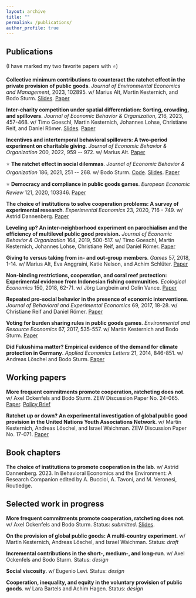 ```yaml
---
layout: archive
title: ""
permalink: /publications/
author_profile: true
---
```


## Publications

(I have marked my two favorite papers with &#11088;)

**Collective minimum contributions to counteract the ratchet effect in the private provision of public goods**. 
*Journal of Environmental Economics and Management*, 2023, 102895. w/ Marius Alt, Martin Kesternich, and Bodo Sturm.
[Slides](/files/Ratchet_II.pdf). [Paper](https://doi.org/10.1016/j.jeem.2023.102895)

**Inter-charity competition under spatial differentiation: Sorting, crowding, and spillovers**. *Journal of 
Economic Behavior & Organization*, 216, 2023, 457-468. w/ Timo Goeschl, Martin Kesternich, Johannes Lohse, Christiane Reif, 
and Daniel Römer. [Slides](/files/Charity_Competition.pdf). [Paper](https://doi.org/10.1016/j.jebo.2023.10.013)

**Incentives and intertemporal behavioral spillovers: A two-period experiment on charitable giving**. *Journal of 
Economic Behavior & Organization* 200, 2022, 959 -- 972. w/ Marius Alt.
[Paper](https://www.sciencedirect.com/science/article/pii/S0167268122001895) 

&#11088; **The ratchet effect in social dilemmas**. *Journal of Economic Behavior & Organization* 186, 2021, 251 -- 268. 
w/ Bodo Sturm. [Code](https://github.com/cgallier/GS_21). [Slides](/files/Ratchet_I_Slides.pdf). [Paper](https://www.sciencedirect.com/science/article/abs/pii/S0167268121001220)

&#11088; **Democracy and compliance in public goods games**. *European Economic Review* 121, 2020, 103346. 
[Paper](https://doi.org/10.1016/j.euroecorev.2019.103346)

**The choice of institutions to solve cooperation problems: A survey of experimental research**. *Experimental Economics* 23,
2020, 716 - 749. w/ Astrid Dannenberg. [Paper](https://doi.org/10.1007/s10683-019-09629-8)

**Leveling up? An inter-neighborhood experiment on parochialism and the efficiency of multilevel public good provision.**
*Journal of Economic Behavior & Organization* 164, 2019, 500-517. w/ Timo Goeschl, Martin Kesternich, Johannes Lohse,
Christiane Reif, and Daniel Römer. [Paper](https://doi.org/10.1016/j.jebo.2019.05.028)

**Giving to versus taking from in- and out-group members**. *Games* 57, 2018, 1-14. w/ Marius Alt, Eva Anggraini, 
Katie Nelson, and Achim Schlüter. [Paper](https://doi.org/10.3390/g9030057)

**Non-binding restrictions, cooperation, and coral reef protection: Experimental evidence from Indonesian fishing communities**.
*Ecological Economics* 150, 2018, 62-71. w/ Jörg Langbein and Colin Vance. [Paper](https://doi.org/10.1016/j.ecolecon.2018.03.006)

**Repeated pro-social behavior in the presence of economic interventions**. *Journal of Behavioral and Experimental Economics*
69, 2017, 18-28. w/ Christiane Reif and Daniel Römer. [Paper](https://doi.org/10.1016/j.socec.2017.05.003)

**Voting for burden sharing rules in public goods games**. *Environmental and Resource Economics* 67, 2017, 535-557. w/
Martin Kesternich and Bodo Sturm. [Paper](https://doi.org/10.1007/s10640-016-0022-6) 

**Did Fukushima matter? Empirical evidence of the demand for climate protection in Germany**. *Applied Economics Letters*
21, 2014, 846-851. w/ Andreas Löschel and Bodo Sturm. [Paper](https://doi.org/10.1080/13504851.2014.892194) 

## Working papers
**More frequent commitments promote cooperation, ratcheting does not**. w/ Axel Ockenfels and Bodo Sturm. ZEW Discussion
Paper No. 24-065. [Paper](/files/paper4.pdf). [Policy Brief](/files/paper4_PB.pdf)

**Ratchet up or down? An experimental investigation of global public good provision in the United Nations Youth Associations
Network**. w/ Martin Kesternich, Andreas Löschel, and Israel Waichman. ZEW Discussion Paper No. 17-071.
[Paper](https://www.google.com/url?q=https%3A%2F%2Fftp.zew.de%2Fpub%2Fzew-docs%2Fdp%2Fdp17071.pdf&sa=D)

## Book chapters
**The choice of institutions to promote cooperation in the lab**. w/ Astrid Dannenberg. 2023. In Behavioral Economics and the 
Environment: A Research Companion edited by A. Bucciol, A. Tavoni, and M. Veronesi, Routledge.

## Selected work in progress
**More frequent commitments promote cooperation, ratcheting does not**. w/ Axel Ockenfels and Bodo Sturm. 
Status: *submitted*. [Slides](/files/Ratchet_III_v1.pdf).

**On the provision of global public goods: A multi-country experiment**. w/ Martin Kesternich, Andreas Löschel, and 
Israel Waichman. Status: *draft*

**Incremental contributions in the short-, medium-, and long-run**. w/ Axel Ockenfels and Bodo Sturm. Status: *design*

**Social viscosity**. w/ Eugenio Levi. Status: *design*

**Cooperation, inequality, and equity in the voluntary provision of public goods**. w/ Lara Bartels and Achim Hagen. Status: 
*design*
